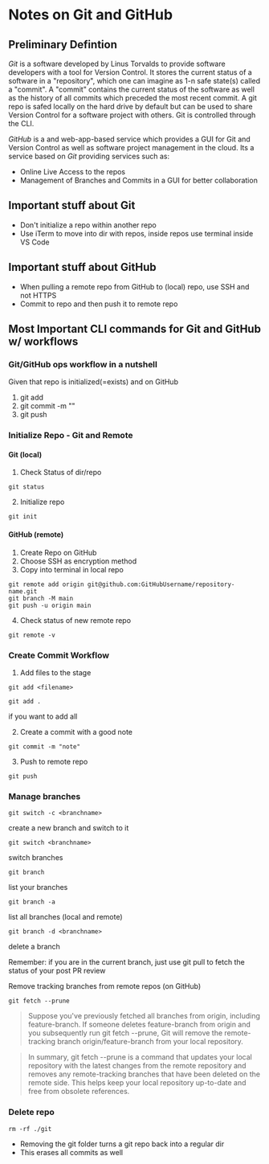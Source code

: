 # Notes on Git and GitHub

## Preliminary Defintion

_Git_ is a software developed by Linus Torvalds to provide software developers with a tool for Version Control. It stores the current status of a software in a "repository", which one can imagine as 1-n safe state(s) called a "commit". A "commit" contains the current status of the software as well as the history of all commits which preceded the most recent commit. A git repo is safed locally on the hard drive by default but can be used to share Version Control for a software project with others. Git is controlled through the CLI.

_GitHub_ is a and web-app-based service which provides a GUI for Git and Version Control as well as software project management in the cloud. Its a service based on _Git_ providing services such as:

- Online Live Access to the repos
- Management of Branches and Commits in a GUI for better collaboration

## Important stuff about Git

- Don't initialize a repo within another repo
- Use iTerm to move into dir with repos, inside repos use terminal inside VS Code

## Important stuff about GitHub

- When pulling a remote repo from GitHub to (local) repo, use SSH and not HTTPS
- Commit to repo and then push it to remote repo

## Most Important CLI commands for Git and GitHub w/ workflows

### Git/GitHub ops workflow in a nutshell

Given that repo is initialized(=exists) and on GitHub

1. git add
2. git commit -m ""
3. git push

### Initialize Repo - Git and Remote

#### Git (local)

1. Check Status of dir/repo

```shell
git status
```

2. Initialize repo

```shell
git init
```

#### GitHub (remote)

1. Create Repo on GitHub
2. Choose SSH as encryption method
3. Copy into terminal in local repo

```shell
git remote add origin git@github.com:GitHubUsername/repository-name.git
git branch -M main
git push -u origin main
```

4. Check status of new remote repo

```shell
git remote -v
```

### Create Commit Workflow

1. Add files to the stage

```shell
git add <filename>
```

```shell
git add .
```

if you want to add all

2. Create a commit with a good note

```shell
git commit -m "note"
```

3. Push to remote repo

```shell
git push
```

### Manage branches

```shell
git switch -c <branchname>
```

create a new branch and switch to it

```shell
git switch <branchname>
```

switch branches

```shell
git branch
```

list your branches

```shell
git branch -a
```

list all branches (local and remote)

```shell
git branch -d <branchname>
```

delete a branch

Remember: if you are in the current branch, just use git pull to fetch the status of your post PR review

Remove tracking branches from remote repos (on GitHub)

```shell
git fetch --prune
```

> Suppose you've previously fetched all branches from origin, including feature-branch. If someone deletes feature-branch from origin and you subsequently run git fetch --prune, Git will remove the remote-tracking branch origin/feature-branch from your local repository.

> In summary, git fetch --prune is a command that updates your local repository with the latest changes from the remote repository and removes any remote-tracking branches that have been deleted on the remote side. This helps keep your local repository up-to-date and free from obsolete references.

### Delete repo

```shell
rm -rf ./git
```

- Removing the git folder turns a git repo back into a regular dir
- This erases all commits as well
